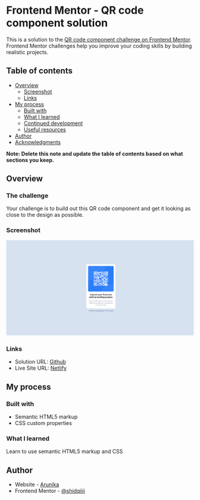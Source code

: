 # Frontend Mentor - QR code component solution

This is a solution to the [QR code component challenge on Frontend Mentor](https://www.frontendmentor.io/challenges/qr-code-component-iux_sIO_H). Frontend Mentor challenges help you improve your coding skills by building realistic projects.

## Table of contents

- [Overview](#overview)
  - [Screenshot](#screenshot)
  - [Links](#links)
- [My process](#my-process)
  - [Built with](#built-with)
  - [What I learned](#what-i-learned)
  - [Continued development](#continued-development)
  - [Useful resources](#useful-resources)
- [Author](#author)
- [Acknowledgments](#acknowledgments)

**Note: Delete this note and update the table of contents based on what sections you keep.**

## Overview

### The challenge

Your challenge is to build out this QR code component and get it looking as close to the design as possible.

### Screenshot

![](./images/screenshot.png)

### Links

- Solution URL: [Github](https://github.com/shidqiiii/Frontend-Mentor-Challenge/tree/qr-code/qr-code-component-main)
- Live Site URL: [Netlify](https://qr-code-dev-arunika.netlify.app/)

## My process

### Built with

- Semantic HTML5 markup
- CSS custom properties

### What I learned

Learn to use semantic HTML5 markup and CSS

## Author

- Website - [Arunika](https://arunikaproject.netlify.app/)
- Frontend Mentor - [@shidqiiii](https://www.frontendmentor.io/profile/shidqiiii)
